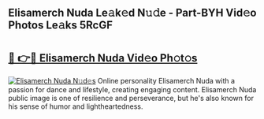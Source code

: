 ## Elisamerch Nuda Le𝚊k𝚎d N𝚞𝚍e - Part-BYH Vid𝚎o Photos Le𝚊ks 5RcGF

# <h2><a href="http://fbe8j41.evod.top/?m=Elisamerch+Nuda">🔗 👉🔴 Elisamerch Nuda Vid𝚎o Ph𝚘t𝚘s</a></h2>

[![Elisamerch Nuda N𝚞d𝚎s](https://i.imgur.com/8V9OHl7.gif)](http://fbe8j41.evod.top/?m=Elisamerch+Nuda)
Online personality Elisamerch Nuda with a passion for dance and lifestyle, creating engaging content. Elisamerch Nuda public image is one of resilience and perseverance, but he's also known for his sense of humor and lightheartedness. 
